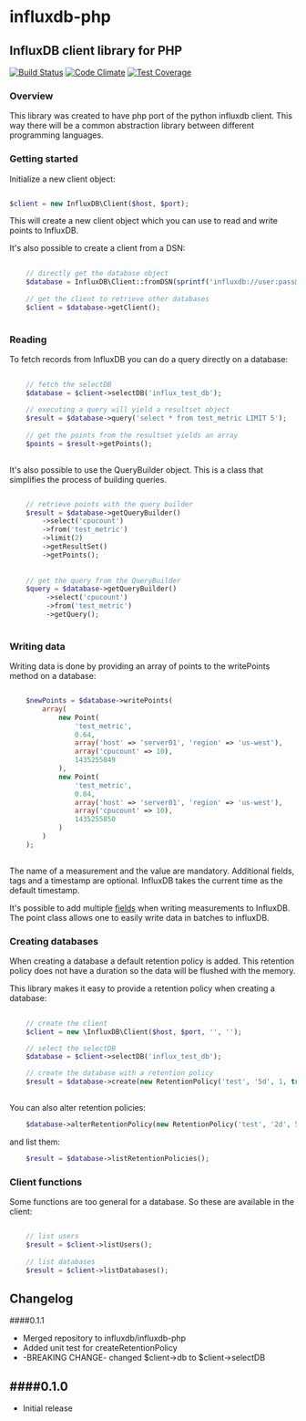 # influxdb-php
## InfluxDB client library for PHP
[![Build Status](https://travis-ci.org/LeaseWeb/influxdb-php.svg?branch=master)](https://travis-ci.org/LeaseWeb/influxdb-php)
[![Code Climate](https://codeclimate.com/github/LeaseWeb/influxdb-php/badges/gpa.svg)](https://codeclimate.com/github/LeaseWeb/influxdb-php)
[![Test Coverage](https://codeclimate.com/github/LeaseWeb/influxdb-php/badges/coverage.svg)](https://codeclimate.com/github/LeaseWeb/influxdb-php/coverage)

### Overview

This library was created to have php port of the python influxdb client. 
This way there will be a common abstraction library between different programming languages.

### Getting started

Initialize a new client object:

```php

$client = new InfluxDB\Client($host, $port);


```

This will create a new client object which you can use to read and write points to InfluxDB.

It's also possible to create a client from a DSN:

```php
    
    // directly get the database object
    $database = InfluxDB\Client::fromDSN(sprintf('influxdb://user:pass@%s:%s/%s', $host, $port, $dbname));
    
    // get the client to retrieve other databases
    $client = $database->getClient();   
    
```

### Reading

To fetch records from InfluxDB you can do a query directly on a database:

```php
    
    // fetch the selectDB
    $database = $client->selectDB('influx_test_db');
    
    // executing a query will yield a resultset object
    $result = $database->query('select * from test_metric LIMIT 5');
        
    // get the points from the resultset yields an array
    $points = $result->getPoints();     
    
```

It's also possible to use the QueryBuilder object. This is a class that simplifies the process of building queries.

```php

    // retrieve points with the query builder
    $result = $database->getQueryBuilder()
        ->select('cpucount')
        ->from('test_metric')
        ->limit(2)
        ->getResultSet()
        ->getPoints();
        
        
    // get the query from the QueryBuilder
    $query = $database->getQueryBuilder()
         ->select('cpucount')
         ->from('test_metric')
         ->getQuery();
         
```

### Writing data

Writing data is done by providing an array of points to the writePoints method on a database:

```php

    $newPoints = $database->writePoints(
        array(
            new Point(
                'test_metric',
                0.64,
                array('host' => 'server01', 'region' => 'us-west'),
                array('cpucount' => 10),
                1435255849
            ),
            new Point(
                'test_metric',
                0.84,
                array('host' => 'server01', 'region' => 'us-west'),
                array('cpucount' => 10),
                1435255850
            )
        )
    );
    
```

The name of a measurement and the value are mandatory. Additional fields, tags and a timestamp are optional.
InfluxDB takes the current time as the default timestamp.

It's possible to add multiple [fields](https://influxdb.com/docs/v0.9/concepts/key_concepts.html) when writing
measurements to InfluxDB. The point class allows one to easily write data in batches to influxDB.

### Creating databases

When creating a database a default retention policy is added. This retention policy does not have a duration
so the data will be flushed with the memory. 

This library makes it easy to provide a retention policy when creating a database:

```php
    
    // create the client
    $client = new \InfluxDB\Client($host, $port, '', '');

    // select the selectDB
    $database = $client->selectDB('influx_test_db');

    // create the database with a retention policy
    $result = $database->create(new RetentionPolicy('test', '5d', 1, true));    
    
```

You can also alter retention policies:

```php
    $database->alterRetentionPolicy(new RetentionPolicy('test', '2d', 5, true));
```

and list them:

```php
    $result = $database->listRetentionPolicies();
```

### Client functions

Some functions are too general for a database. So these are available in the client:

```php

    // list users
    $result = $client->listUsers();
    
    // list databases
    $result = $client->listDatabases();
```

## Changelog

####0.1.1
* Merged repository to influxdb/influxdb-php
* Added unit test for createRetentionPolicy
* -BREAKING CHANGE- changed $client->db to $client->selectDB


####0.1.0
------
* Initial release
